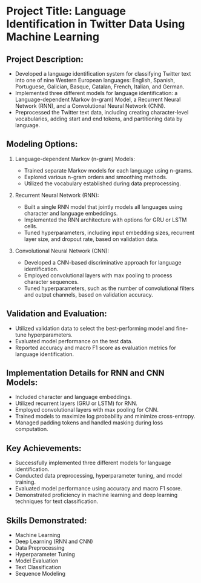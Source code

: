 # Project Title: Language Identification in Twitter Data Using Machine Learning

## Project Description:
- Developed a language identification system for classifying Twitter text into one of nine Western European languages: English, Spanish, Portuguese, Galician, Basque, Catalan, French, Italian, and German.
- Implemented three different models for language identification: a Language-dependent Markov (n-gram) Model, a Recurrent Neural Network (RNN), and a Convolutional Neural Network (CNN).
- Preprocessed the Twitter text data, including creating character-level vocabularies, adding start and end tokens, and partitioning data by language.

## Modeling Options:
1. Language-dependent Markov (n-gram) Models:
   - Trained separate Markov models for each language using n-grams.
   - Explored various n-gram orders and smoothing methods.
   - Utilized the vocabulary established during data preprocessing.

2. Recurrent Neural Network (RNN):
   - Built a single RNN model that jointly models all languages using character and language embeddings.
   - Implemented the RNN architecture with options for GRU or LSTM cells.
   - Tuned hyperparameters, including input embedding sizes, recurrent layer size, and dropout rate, based on validation data.

3. Convolutional Neural Network (CNN):
   - Developed a CNN-based discriminative approach for language identification.
   - Employed convolutional layers with max pooling to process character sequences.
   - Tuned hyperparameters, such as the number of convolutional filters and output channels, based on validation accuracy.

## Validation and Evaluation:
- Utilized validation data to select the best-performing model and fine-tune hyperparameters.
- Evaluated model performance on the test data.
- Reported accuracy and macro F1 score as evaluation metrics for language identification.

## Implementation Details for RNN and CNN Models:
- Included character and language embeddings.
- Utilized recurrent layers (GRU or LSTM) for RNN.
- Employed convolutional layers with max pooling for CNN.
- Trained models to maximize log probability and minimize cross-entropy.
- Managed padding tokens and handled masking during loss computation.

## Key Achievements:
- Successfully implemented three different models for language identification.
- Conducted data preprocessing, hyperparameter tuning, and model training.
- Evaluated model performance using accuracy and macro F1 score.
- Demonstrated proficiency in machine learning and deep learning techniques for text classification.

## Skills Demonstrated:
- Machine Learning
- Deep Learning (RNN and CNN)
- Data Preprocessing
- Hyperparameter Tuning
- Model Evaluation
- Text Classification
- Sequence Modeling
